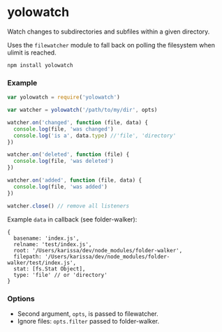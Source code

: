 # yolowatch

Watch changes to subdirectories and subfiles within a given directory.

Uses the `filewatcher` module to fall back on polling the filesystem when ulimit is reached.

```
npm install yolowatch
```

### Example

```js
var yolowatch = require('yolowatch')

var watcher = yolowatch('/path/to/my/dir', opts)

watcher.on('changed', function (file, data) {
  console.log(file, 'was changed')
  console.log('is a', data.type) //'file', 'directory'
})

watcher.on('deleted', function (file) {
  console.log(file, 'was deleted')
})

watcher.on('added', function (file, data) {
  console.log(file, 'was added')
})

watcher.close() // remove all listeners
```

Example `data` in callback (see folder-walker):

```
{
  basename: 'index.js',
  relname: 'test/index.js',
  root: '/Users/karissa/dev/node_modules/folder-walker',
  filepath: '/Users/karissa/dev/node_modules/folder-walker/test/index.js',
  stat: [fs.Stat Object],
  type: 'file' // or 'directory'
}
```

### Options

* Second argument, `opts`, is passed to filewatcher.
* Ignore files: `opts.filter` passed to folder-walker.
